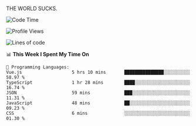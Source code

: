 THE WORLD SUCKS.

<!--START_SECTION:waka-->
![Code Time](http://img.shields.io/badge/Code%20Time-427%20hrs%207%20mins-blue)

![Profile Views](http://img.shields.io/badge/Profile%20Views-1-blue)

![Lines of code](https://img.shields.io/badge/From%20Hello%20World%20I%27ve%20Written-2.1%20million%20lines%20of%20code-blue)

📊 **This Week I Spent My Time On** 

```text
💬 Programming Languages: 
Vue.js                   5 hrs 10 mins       ███████████████░░░░░░░░░░   58.97 % 
TypeScript               1 hr 28 mins        ████░░░░░░░░░░░░░░░░░░░░░   16.74 % 
JSON                     59 mins             ███░░░░░░░░░░░░░░░░░░░░░░   11.31 % 
JavaScript               48 mins             ██░░░░░░░░░░░░░░░░░░░░░░░   09.23 % 
CSS                      6 mins              ░░░░░░░░░░░░░░░░░░░░░░░░░   01.30 % 
```


<!--END_SECTION:waka-->
